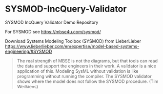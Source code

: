 # SYSMOD-IncQuery-Validator
SYSMOD IncQuery Validator Demo Repository 

For SYSMOD see https://mbse4u.com/sysmod/

Download Systems Modeling Toolbox (SYSMOD) from LieberLieber https://www.lieberlieber.com/en/expertise/model-based-systems-engineering/#SYSMOD

> The real strength of MBSE is not the diagrams, but that tools can read the data and support the engineers in their work. A validator is a nice application of this. Modeling SysML without validation is like programming without running the compiler. The SYSMOD validator shows where the model does not follow the SYSMOD procedure. (Tim Weilkiens)
